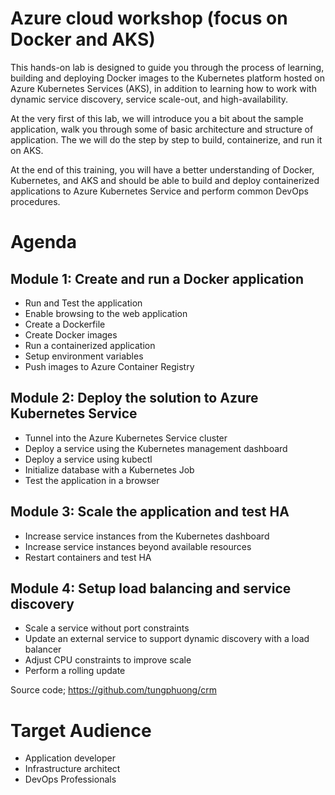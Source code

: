# Azure cloud workshop (focus on Docker and AKS)
This hands-on lab is designed to guide you through the process of learning, building and deploying Docker images to the Kubernetes platform hosted on Azure Kubernetes Services (AKS), in addition to learning how to work with dynamic service discovery, service scale-out, and high-availability.

At the very first of this lab, we will introduce you a bit about the sample application, walk you through some of basic architecture and structure of application. The we will do the step by step to build, containerize, and run it on AKS.

At the end of this training, you will have a better understanding of Docker, Kubernetes, and AKS and should be able to build and deploy containerized applications to Azure Kubernetes Service and perform common DevOps procedures.

# Agenda
## Module 1: Create and run a Docker application
- Run and Test the application
- Enable browsing to the web application
- Create a Dockerfile
- Create Docker images
- Run a containerized application
- Setup environment variables
- Push images to Azure Container Registry
## Module 2: Deploy the solution to Azure Kubernetes Service
- Tunnel into the Azure Kubernetes Service cluster
- Deploy a service using the Kubernetes management dashboard
- Deploy a service using kubectl
- Initialize database with a Kubernetes Job
- Test the application in a browser
## Module 3: Scale the application and test HA
- Increase service instances from the Kubernetes dashboard
- Increase service instances beyond available resources
- Restart containers and test HA
## Module 4: Setup load balancing and service discovery
- Scale a service without port constraints
- Update an external service to support dynamic discovery with a load balancer
- Adjust CPU constraints to improve scale
- Perform a rolling update

Source code; https://github.com/tungphuong/crm

# Target Audience
- Application developer
- Infrastructure architect
- DevOps Professionals

